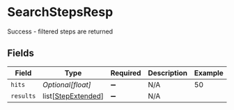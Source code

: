 # SearchStepsResp

Success - filtered steps are returned


## Fields

| Field                                                     | Type                                                      | Required                                                  | Description                                               | Example                                                   |
| --------------------------------------------------------- | --------------------------------------------------------- | --------------------------------------------------------- | --------------------------------------------------------- | --------------------------------------------------------- |
| `hits`                                                    | *Optional[float]*                                         | :heavy_minus_sign:                                        | N/A                                                       | 50                                                        |
| `results`                                                 | list[[StepExtended](../../models/shared/stepextended.md)] | :heavy_minus_sign:                                        | N/A                                                       |                                                           |